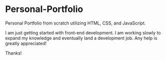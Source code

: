 # Personal-Portfolio
Personal Portfolio from scratch utilizing HTML, CSS, and JavaScript.

I am just getting started with front-end development. I am working slowly to expand my knowledge and eventually land a development job.
Any help is greatly appreciated!

Thanks!
